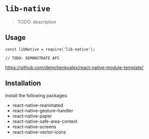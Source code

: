 # `lib-native`

> TODO: description

## Usage

```
const libNative = require('lib-native');

// TODO: DEMONSTRATE API
```

https://github.com/demchenkoalex/react-native-module-template/


## Installation
Install the following packages:
* react-native-reanimated
* react-native-gesture-handler
* react-native-paper
* react-native-safe-area-context
* react-native-screens
* react-native-vector-icons

